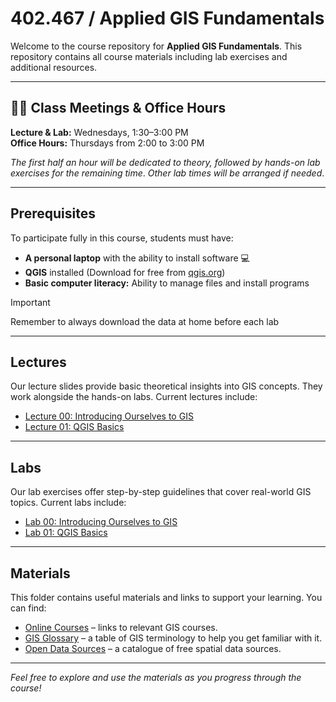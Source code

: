 # 402.467 / Applied GIS Fundamentals

Welcome to the course repository for **Applied GIS Fundamentals**. This repository contains all course materials including lab exercises and additional resources.

---

## 👩‍🏫 Class Meetings & Office Hours
**Lecture & Lab:** Wednesdays, 1:30–3:00 PM   
**Office Hours:** Thursdays from 2:00 to 3:00 PM

*The first half an hour will be dedicated to theory, followed by hands-on lab exercises for the remaining time*. 
_Other lab times will be arranged if needed_.

---

## Prerequisites

To participate fully in this course, students must have:

- **A personal laptop** with the ability to install software 💻
- **QGIS** installed (Download for free from [qgis.org](https://qgis.org))
- **Basic computer literacy:** Ability to manage files and install programs 

> [!IMPORTANT]  
> Remember to always download the data at home before each lab  
>   

---

## Lectures

Our lecture slides provide basic theoretical insights into GIS concepts. They work alongside the hands-on labs. Current lectures include:

- [Lecture 00: Introducing Ourselves to GIS](lectures/lab_00_theory.pdf)
- [Lecture 01: QGIS Basics](lectures/lab_01_theory.pdf)

---

## Labs

Our lab exercises offer step-by-step guidelines that cover real-world GIS topics. Current labs include:

- [Lab 00: Introducing Ourselves to GIS](labs/lab_00.md)
- [Lab 01: QGIS Basics](labs/lab_01.md)

---

## Materials

This folder contains useful materials and links to support your learning. You can find:

- [Online Courses](materials/online_courses.md) – links to relevant GIS courses.
- [GIS Glossary](materials/GIS_Glossary.md) – a table of GIS terminology to help you get familiar with it.
- [Open Data Sources](materials/open_data_sources.md) – a catalogue of free spatial data sources.

---

*Feel free to explore and use the materials as you progress through the course!*
